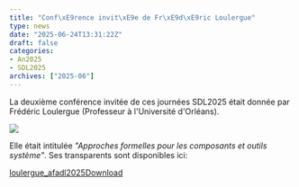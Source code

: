 ```yaml
---
title: "Conf\xE9rence invit\xE9e de Fr\xE9d\xE9ric Loulergue"
type: news
date: "2025-06-24T13:31:22Z"
draft: false
categories:
- An2025
- SDL2025
archives: ["2025-06"]
---
```


La deuxième conférence invitée de ces journées SDL2025 était donnée par Frédéric Loulergue (Professeur à l'Université d'Orléans).

![](https://gdr-gpl.cnrs.fr/wp-content/uploads/2025/06/GPL25-Loulergue1.jpg)

Elle était intitulée _"Approches formelles pour les composants et outils système"_. Ses transparents sont disponibles ici:

[loulergue_afadl2025](https://gdr-gpl.cnrs.fr/wp-content/uploads/2025/06/loulergue_afadl2025.pdf)[Download](https://gdr-gpl.cnrs.fr/wp-content/uploads/2025/06/loulergue_afadl2025.pdf)
